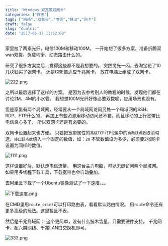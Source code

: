```yaml
---
title: "Windows 双宽带双网卡"
categories: ["日志"]
tags: ["网络","双宽带","电信","移动","网卡"]
draft: false
slug: "dualnic"
date: "2017-05-17 11:52:00"
---
```


家里拉了两条光纤，电信100M和移动100M。
一开始想了很多方案，准备折腾双wan双拨、负载均衡、动态路由什么的。

研究了很多方案之后，觉得这些都不是我想要的。
突然灵光一闪，去淘宝花了10几块钱买了张网卡。
还是GBE自适应千兆网卡。
放在电脑上组成了双网卡。

![222.png](https://cdn.jsdelivr.net/gh/eallion/statics@blog/images/2017/05/17/256815267.png)

之所以最后选择了这样的方案。
是因为去参考别人的教程的时候，发现他们都在讨论2M、4M的小水管。
我想想100M光纤好像必要双拨呢，应用场景也没有。

但是家里有两个局域网，经常要从一个局域网访问另处一个局域网的SSH、RDP、FTP什么的，
再加上有些资源用移动访问还不错，而且移动的上行宽带比电信良心多了，
所以双网卡还是有必要的。

双网卡设置起来也方便。
只要把宽带属性的`高级TCP/IP设置`中的`自动跃点数`取消勾选，`接口跃点数`填入一个固定的数值，如：`20`
不管数值设为多少，必须要2张网卡设置为同样的数值。

![1111.png](https://cdn.jsdelivr.net/gh/eallion/statics@blog/images/2017/05/17/1204207163.png)

这样设置好后，默认走电信流量。
用这台主力电脑，可以无缝访问两个局域网。
如果用多线程下载工具，下载宽带也会自动叠加。

去阿里云下载了一个Ubuntu镜像测试了一下速度。。。

![下载速度.png](https://cdn.jsdelivr.net/gh/eallion/statics@blog/images/2017/05/17/249153887.png)

在CMD里用`route print`可以打印路由表，看看默认路由情况。
用`route`命令还有更多高级的玩法。这里暂且不表。

然后是千兆局域网：
这个更简单，没有什么技术含量，只需要硬件支持。
千兆网卡、超六类网线、千兆LAN口交换机即可。

![333.png](https://cdn.jsdelivr.net/gh/eallion/statics@blog/images/2017/05/17/4038504302.png)
